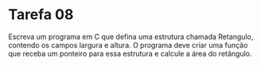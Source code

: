 # Tarefa 08

Escreva um programa em C que defina uma estrutura chamada Retangulo,
contendo os campos largura e altura. O programa deve criar uma função
que receba um ponteiro para essa estrutura e calcule a área do retângulo.